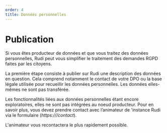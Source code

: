 ```yaml
---
order: 4
title: Données personnelles
---
```


# Publication
Si vous êtes producteur de données et que vous traitez des données personnelles, Rudi peut vous simplifier le traitement des demandes RGPD faites par les citoyens.

La première étape consiste à publier sur Rudi une description des données en question. Cela comprend notamment le contact de votre DPO ou la base légale utilisée pour recueillir les données personnelles. Les données elles-mêmes ne sont pas transférée.

Les fonctionnalités liées aux données personnelles étant encore exploratoires, elles ne sont pas intégrées au noeud producteur. Pour en savoir plus, vous devez prendre contact avec l’animateur de 'instance Rudi via le formulaire (*https://<site-rudi>/contact*).

L'animateur vous recontactera le plus rapidement possible.
